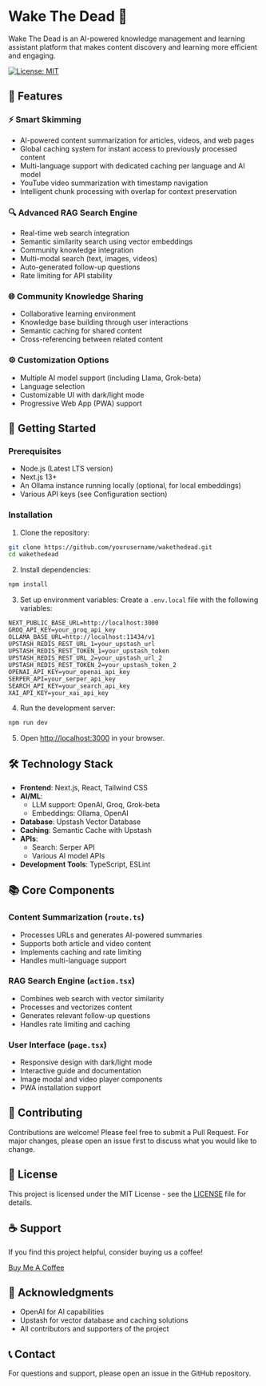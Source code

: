 # Wake The Dead 🧠

Wake The Dead is an AI-powered knowledge management and learning assistant platform that makes content discovery and learning more efficient and engaging.

[![License: MIT](https://img.shields.io/badge/License-MIT-yellow.svg)](https://opensource.org/licenses/MIT)

## 🌟 Features

### ⚡ Smart Skimming
- AI-powered content summarization for articles, videos, and web pages
- Global caching system for instant access to previously processed content
- Multi-language support with dedicated caching per language and AI model
- YouTube video summarization with timestamp navigation
- Intelligent chunk processing with overlap for context preservation

### 🔍 Advanced RAG Search Engine
- Real-time web search integration
- Semantic similarity search using vector embeddings
- Community knowledge integration
- Multi-modal search (text, images, videos)
- Auto-generated follow-up questions
- Rate limiting for API stability

### 🌐 Community Knowledge Sharing
- Collaborative learning environment
- Knowledge base building through user interactions
- Semantic caching for shared content
- Cross-referencing between related content

### ⚙️ Customization Options
- Multiple AI model support (including Llama, Grok-beta)
- Language selection
- Customizable UI with dark/light mode
- Progressive Web App (PWA) support

## 🚀 Getting Started

### Prerequisites
- Node.js (Latest LTS version)
- Next.js 13+
- An Ollama instance running locally (optional, for local embeddings)
- Various API keys (see Configuration section)

### Installation

1. Clone the repository:
```bash
git clone https://github.com/yourusername/wakethedead.git
cd wakethedead
```

2. Install dependencies:
```bash
npm install
```

3. Set up environment variables:
Create a `.env.local` file with the following variables:
```env
NEXT_PUBLIC_BASE_URL=http://localhost:3000
GROQ_API_KEY=your_groq_api_key
OLLAMA_BASE_URL=http://localhost:11434/v1
UPSTASH_REDIS_REST_URL_1=your_upstash_url
UPSTASH_REDIS_REST_TOKEN_1=your_upstash_token
UPSTASH_REDIS_REST_URL_2=your_upstash_url_2
UPSTASH_REDIS_REST_TOKEN_2=your_upstash_token_2
OPENAI_API_KEY=your_openai_api_key
SERPER_API=your_serper_api_key
SEARCH_API_KEY=your_search_api_key
XAI_API_KEY=your_xai_api_key
```

4. Run the development server:
```bash
npm run dev
```

5. Open [http://localhost:3000](http://localhost:3000) in your browser.

## 🛠️ Technology Stack

- **Frontend**: Next.js, React, Tailwind CSS
- **AI/ML**: 
  - LLM support: OpenAI, Groq, Grok-beta
  - Embeddings: Ollama, OpenAI
- **Database**: Upstash Vector Database
- **Caching**: Semantic Cache with Upstash
- **APIs**: 
  - Search: Serper API
  - Various AI model APIs
- **Development Tools**: TypeScript, ESLint

## 📚 Core Components

### Content Summarization (`route.ts`)
- Processes URLs and generates AI-powered summaries
- Supports both article and video content
- Implements caching and rate limiting
- Handles multi-language support

### RAG Search Engine (`action.tsx`)
- Combines web search with vector similarity
- Processes and vectorizes content
- Generates relevant follow-up questions
- Handles rate limiting and caching

### User Interface (`page.tsx`)
- Responsive design with dark/light mode
- Interactive guide and documentation
- Image modal and video player components
- PWA installation support

## 🤝 Contributing

Contributions are welcome! Please feel free to submit a Pull Request. For major changes, please open an issue first to discuss what you would like to change.

## 📄 License

This project is licensed under the MIT License - see the [LICENSE](LICENSE) file for details.

## ☕ Support

If you find this project helpful, consider buying us a coffee!

[Buy Me A Coffee](https://buymeacoffee.com/KingBob)

## 🙏 Acknowledgments

- OpenAI for AI capabilities
- Upstash for vector database and caching solutions
- All contributors and supporters of the project

## 📞 Contact

For questions and support, please open an issue in the GitHub repository.